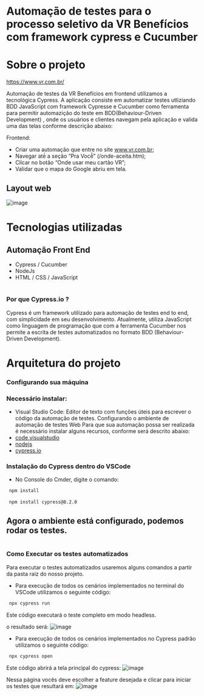 # Automação de testes para o processo seletivo da VR Benefícios com framework cypress e Cucumber

# Sobre o projeto

https://www.vr.com.br/

Automação de testes da VR Benefícios em frontend utilizamos a tecnológica Cypress. A aplicação consiste em automatizar testes utliziando BDD JavaScript com framework Cypresse e Cucumber como ferramenta para permitir automazição do teste em BDD(Behaviour-Driven Development) , onde os usuários e clientes navegam pela aplicação e valida uma das telas conforme descrição abaixo:

Frontend:
- Criar uma automação que entre no site www.vr.com.br;
- Navegar até́ a seção “Pra Você̂” (/onde-aceita.htm);
- Clicar no botão “Onde usar meu cartão VR”;
- Validar que o mapa do Google abriu em tela.


## Layout web
![image](https://user-images.githubusercontent.com/83319090/149774628-bcb3803a-2e3d-4576-bb5d-8519d8581192.png)


# Tecnologias utilizadas

## Automação Front End
- Cypress / Cucumber
- NodeJs
- HTML / CSS / JavaScript
#

### Por que Cypress.io ?
Cypress é um framework utilizado para automação de testes end to end, com simplicidade em seu desenvolvimento. Atualmente, utiliza JavaScript como linguagem de programação  que com a ferramenta Cucumber nos permite a escrita de testes automatizados no formato BDD (Behaviour-Driven Development). 
#



# Arquitetura do projeto


### Configurando sua máquina


### Necessário instalar:

- Visual Studio Code: Editor de texto com funções úteis para escrever o código da automação de testes.
Configurando o ambiente de automação de testes Web
Para que sua automação possa ser realizada é necessário instalar alguns recursos, conforme será descrito abaixo:
- [code.visualstudio](https://code.visualstudio.com/)
- [nodejs](https://nodejs.org/en/download/)
- [cypress.io](https://docs.cypress.io/guides/getting-started/installing-cypress#System-requirements)


### Instalação do Cypress dentro do VSCode
- No Console do Cmder, digite o comando:
 ```bash 
  npm install 
  
  npm install cypress@8.2.0  
```


## Agora o ambiente está configurado, podemos rodar os testes.
#
### Como Executar os testes automatizados
Para executar o testes automatizados usaremos alguns comandos a partir da pasta raiz do nosso projeto.

- Para execução de todos os cenários implementados no terminal do VSCode utilizamos o seguinte código:
```bash
 npx cypress run
```
Este código executará o teste completo em modo headless.

o resultado será:
![image](https://user-images.githubusercontent.com/83319090/149779507-2b0c3dd4-7675-4316-b70e-34c1482bb214.png)


- Para execução de todos os cenários implementados no Cypress  padrão utilizamos o seguinte código:
```bash
 npx cypress open
```
Este código abrirá a tela principal do cypress:
![image](https://user-images.githubusercontent.com/83319090/149779958-46106b3d-abcb-45c5-b915-3526d43e0878.png)

Nessa página vocês deve escolher a feature desejada e clicar para iniciar os testes que resultará em:
![image](https://user-images.githubusercontent.com/83319090/149780417-9c11b7e2-f8bd-4581-bbd4-13600482e947.png)
